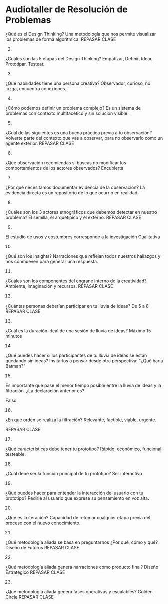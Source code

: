 # Audiotaller de Resolución de Problemas


¿Qué es el Design Thinking?
Una metodología que nos permite visualizar los problemas de forma algorítmica.
REPASAR CLASE 


2.
¿Cuáles son las 5 etapas del Design Thinking?
Empatizar, Definir, Idear, Prototipar, Testear.

3.
¿Qué habilidades tiene una persona creativa?
Observador, curioso, no juzga, encuentra conexiones.

4.
¿Cómo podemos definir un problema complejo?
Es un sistema de problemas con contexto multifacético y sin solución visible.

5.
¿Cuál de las siguientes es una buena práctica previa a tu observación?
Volverte parte del contexto que vas a observar, para no observarlo como un agente exterior.
REPASAR CLASE 

6.
¿Qué observación recomiendas si buscas no modificar los comportamientos de los actores observados?
Encubierta

7.
¿Por qué necesitamos documentar evidencia de la observación?
La evidencia directa es un repositorio de lo que ocurrió en realidad.

8.
¿Cuáles son los 3 actores etnográficos que debemos detectar en nuestro problema?
El semilla, el arquetípico y el externo.
REPASAR CLASE 

9.
El estudio de usos y costumbres corresponde a la investigación
Cualitativa

10.
¿Qué son los insights?
Narraciones que reflejan todos nuestros hallazgos y nos conmueven para generar una respuesta.

11.
¿Cuáles son los componentes del engrane interno de la creatividad?
Ambiente, imaginación y recursos.
REPASAR CLASE 

12.
¿Cuántas personas deberían participar en tu lluvia de ideas?
De 5 a 8
REPASAR CLASE 

13.
¿Cuál es la duración ideal de una sesión de lluvia de ideas?
Máximo 15 minutos

14.
¿Qué puedes hacer si los participantes de tu lluvia de ideas se están quedando sin ideas?
Invitarlos a pensar desde otra perspectiva: "¿Qué haría Batman?"


15.
Es importante que pase el menor tiempo posible entre la lluvia de ideas y la filtración. ¿La declaración anterior es?

Falso

16.
¿En qué orden se realiza la filtración?
Relevante, factible, viable, urgente.

REPASAR CLASE 

17.
¿Qué características debe tener tu prototipo?
Rápido, económico, funcional, testeable.

18.
¿Cuál debe ser la función principal de tu prototipo?
Ser interactivo

19.
¿Qué puedes hacer para entender la interacción del usuario con tu prototipo?
Pedirle al usuario que exprese su pensamiento en voz alta.

20.
¿Qué es la iteración?
Capacidad de retomar cualquier etapa previa del proceso con el nuevo conocimiento.

21.
¿Qué metodología aliada se basa en preguntarnos ¿Por qué, cómo y qué?
Diseño de Futuros
REPASAR CLASE 

22.
¿Qué metodología aliada genera narraciones como producto final?
Diseño Estratégico
REPASAR CLASE 

23.
¿Qué metodología aliada genera fases operativas y escalables?
Golden Circle
REPASAR CLASE 